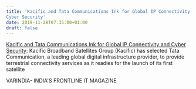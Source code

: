 ```yaml
---
title: 'Kacific and Tata Communications Ink for Global IP Connectivity and
Cyber Security'
date: 2019-11-28T07:35:00+01:00
draft: false
---
```


[Kacific and Tata Communications Ink for Global IP Connectivity and Cyber Security](https://varindia.com/news/kacific-and-tata-communications-ink-for-global-ip-connectivity-and-cyber-security#.Xd9qmI-fny8.blogger): Kacific Broadband Satellites Group (Kacific) has selected Tata Communication, a leading global digital infrastructure provider, to provide terrestrial connectivity services as it readies for the launch of its first satellite  
  
VARINDIA- INDIA'S FRONTLINE IT MAGAZINE